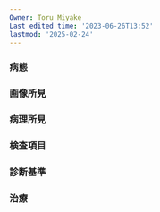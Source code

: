 ```yaml
---
Owner: Toru Miyake
Last edited time: '2023-06-26T13:52'
lastmod: '2025-02-24'
---
```

  

  

### 病態

  

  

### 画像所見

  

  

### 病理所見

  

  

### 検査項目

  

  

### 診断基準

  

  

### 治療

